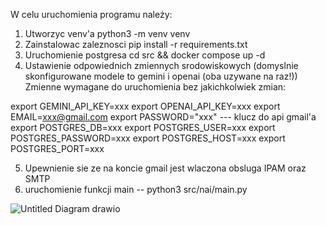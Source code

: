 W celu uruchomienia programu należy:

1. Utworzyc venv'a python3 -m venv venv
2. Zainstalowac zaleznosci pip install -r requirements.txt
3. Uruchomienie postgresa cd src && docker compose up -d
4. Ustawienie odpowiednich zmiennych srodowiskowych (domyslnie skonfigurowane modele to gemini i openai (oba uzywane na raz!))
  Zmienne wymagane do uruchomienia bez jakichkolwiek zmian:

export GEMINI_API_KEY=xxx
export OPENAI_API_KEY=xxx 
export EMAIL=xxx@gmail.com
export PASSWORD="xxx" --- klucz do api gmail'a 
export POSTGRES_DB=xxx
export POSTGRES_USER=xxx
export POSTGRES_PASSWORD=xxx
export POSTGRES_HOST=xxx
export POSTGRES_PORT=xxx

5. Upewnienie sie ze na koncie gmail jest wlaczona obsluga IPAM oraz SMTP
6. uruchomienie funkcji main -- python3 src/nai/main.py


![Untitled Diagram drawio](https://github.com/user-attachments/assets/cc096759-4f1f-4e2f-b92f-af952e81d219)
